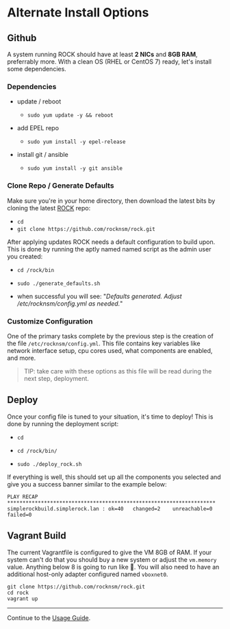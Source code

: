 # Alternate Install Options

## Github

A system running ROCK should have at least **2 NICs** and **8GB RAM**, preferrably more.  With a clean OS (RHEL or CentOS 7) ready, let's install some dependencies.

### Dependencies

* update / reboot

  * `sudo yum update -y && reboot`


* add EPEL repo

  * `sudo yum install -y epel-release`


* install git / ansible

  * `sudo yum install -y git ansible`



### Clone Repo / Generate Defaults

Make sure you're in your home directory, then download the latest bits by cloning the latest [ROCK](https://github.com/rocknsm/rock) repo:

* `cd`
* `git clone https://github.com/rocknsm/rock.git`

After applying updates ROCK needs a default configuration to build upon.  This is done by running the aptly named named script as the admin user you created:

*  `cd /rock/bin`

*  `sudo ./generate_defaults.sh`

*  when successful you will see: "*Defaults generated. Adjust /etc/rocknsm/config.yml as needed.*"


### Customize Configuration

One of the primary tasks complete by the previous step is the creation of the file `/etc/rocknsm/config.yml`.  This file contains key variables like network interface setup, cpu cores used, what components are enabled, and more.

> TIP: take care with these options as this file will be read during the next step, deployment.


## Deploy

Once your config file is tuned to your situation, it's time to deploy!  This is done by running the deployment script:

*  `cd`
*  `cd /rock/bin/`

*  `sudo ./deploy_rock.sh`

If everything is well, this should set up all the components you selected and give you a success banner similar to the example below:

```
PLAY RECAP ********************************************************************
simplerockbuild.simplerock.lan : ok=40   changed=2    unreachable=0    failed=0
```


## Vagrant Build

The current Vagrantfile is configured to give the VM 8GB of RAM.  If your system can't do that you should buy a new system or adjust the `vm.memory` value.  Anything below 8 is going to run like :poop:. You will also need to have an additional host-only adapter configured named `vboxnet0`.

```
git clone https://github.com/rocknsm/rock.git
cd rock
vagrant up
```

---

Continue to the [Usage Guide](usage.md).
